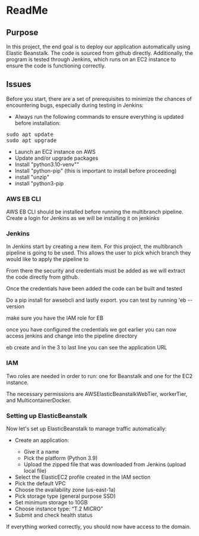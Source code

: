 <!DOCTYPE html>
<html>
<head>
  <H1>ReadMe</H1>
</head>
<body>

<h2>Purpose</h2>

<p>In this project, the end goal is to deploy our application automatically using Elastic Beanstalk. The code is sourced from github directly. Additionally, the program is tested through Jenkins, which runs on an EC2 instance to ensure the code is functioning correctly.</p>

<h2>Issues</h2>

<p>Before you start, there are a set of prerequisites to minimize the chances of encountering bugs, especially during testing in Jenkins:</p>

<ul>
  <li>Always run the following commands to ensure everything is updated before installation:</li>
</ul>

<pre>
sudo apt update
sudo apt upgrade
</pre>





<ul>
  <li>Launch an EC2 instance on AWS</li>
  <li>Update and/or upgrade packages</li>
  <li>Install "python3.10-venv""</li>
  <li>Install "python-pip" (this is important to install before proceeding)</li>
  <li>install "unzip"</li>
  <li>install "python3-pip</li>
</ul>

<h3>AWS EB CLI</h3>
<p>AWS EB CLI should be installed before running the multibranch pipeline. Create a login for Jenkins as we will be installing it on jenkinks</p>


<h3>Jenkins</h3>
<p>In Jenkins start by creating a new item. For this project, the multibranch pipeline is going to be used. This allows the user to pick which branch they would like to apply the pipeline to</p>

<p>From there the security and credentials must be added as we will extract the code directly from github.</p>

<p>Once the credentials have been added the code can be built and tested</p>

<p> Do a pip install for awsebcli and lastly export. you can test by  running 'eb --version</p>
<p>make sure you have the IAM role for EB</p>
<p> once you have configured the credentials we got earlier you can now access jenkins and change into the pipeline directory</p>
<p> eb create and in the 3 to last line you can see the application URL </p>






<h3>IAM</h3>

<p>Two roles are needed in order to run: one for Beanstalk and one for the EC2 instance.</p>

<p>The necessary permissions are AWSElasticBeanstalkWebTier, workerTier, and MulticontainerDocker.</p>

<h3>Setting up ElasticBeanstalk</h3>

<p>Now let's set up ElasticBeanstalk to manage traffic automatically:</p>

<ul>
  <li>Create an application:</li>
  <ul>
    <li>Give it a name</li>
    <li>Pick the platform (Python 3.9)</li>
    <li>Upload the zipped file that was downloaded from Jenkins (upload local file)</li>
  </ul>
  <li>Select the ElasticEC2 profile created in the IAM section</li>
  <li>Pick the default VPC</li>
  <li>Choose the availability zone (us-east-1a)</li>
  <li>Pick storage type (general purpose SSD)</li>
  <li>Set minimum storage to 10GB</li>
  <li>Choose instance type: “T.2 MICRO”</li>
  <li>Submit and check health status</li>
</ul>

<p>If everything worked correctly, you should now have access to the domain.</p>

</body>
</html>
